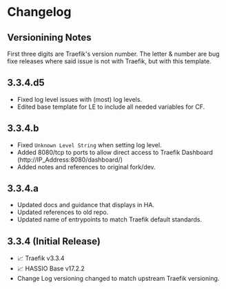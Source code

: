# Changelog
## Versionining Notes
First three digits are Traefik's version number.
The letter & number are bug fixe releases where said issue is not with Traefik, but with this template.

## 3.3.4.d5
* Fixed log level issues with (most) log levels.
* Edited base template for LE to include all needed variables for CF.
  
## 3.3.4.b
* Fixed `Unknown Level String` when setting log level.
* Added 8080/tcp to ports to allow direct access to Traefik Dashboard (http://IP_Address:8080/dashboard/)
* Added notes and references to original fork/dev.

## 3.3.4.a
* Updated docs and guidance that displays in HA.
* Updated references to old repo.
* Updated name of entrypoints to match Traefik default standards.

## 3.3.4 (Initial Release)
* 📈 Traefik v3.3.4
* 📈 HASSIO Base v17.2.2
* Change Log versioning changed to match upstream Traefik versioning.
